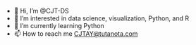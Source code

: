 - 👋 Hi, I’m @CJT-DS
- 👀 I’m interested in data science, visualization, Python, and R
- 🌱 I’m currently learning Python
- 📫 How to reach me CJTAY@tutanota.com

<!---
CJT-DS/CJT-DS is a ✨ special ✨ repository because its `README.md` (this file) appears on your GitHub profile.
You can click the Preview link to take a look at your changes.
--->
